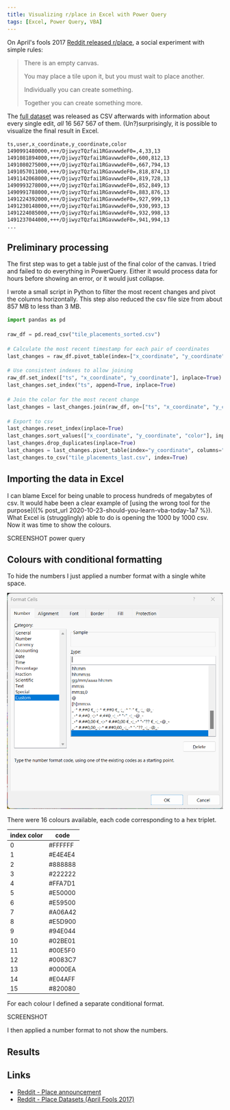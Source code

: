 ```yaml
---
title: Visualizing r/place in Excel with Power Query
tags: [Excel, Power Query, VBA]
---
```


On April's fools 2017 [Reddit released r/place](https://www.reddit.com/r/announcements/comments/62mesr/place/), a social experiment with simple rules:

> There is an empty canvas.
> 
> You may place a tile upon it, but you must wait to place another.
> 
> Individually you can create something.
> 
> Together you can create something more.

The [full dataset](https://www.reddit.com/r/redditdata/comments/6640ru/place_datasets_april_fools_2017/) was released as CSV afterwards with information about every single edit, *all* 16 567 567 of them.
(Un?)surprisingly, it is possible to visualize the final result in Excel. 

```
ts,user,x_coordinate,y_coordinate,color
1490991480000,+++/DjiwyzTQzfai1RGavwwdeF0=,4,33,13
1491081894000,+++/DjiwyzTQzfai1RGavwwdeF0=,600,812,13
1491080275000,+++/DjiwyzTQzfai1RGavwwdeF0=,667,794,13
1491057011000,+++/DjiwyzTQzfai1RGavwwdeF0=,818,874,13
1491142068000,+++/DjiwyzTQzfai1RGavwwdeF0=,819,728,13
1490993278000,+++/DjiwyzTQzfai1RGavwwdeF0=,852,849,13
1490991788000,+++/DjiwyzTQzfai1RGavwwdeF0=,883,876,13
1491224392000,+++/DjiwyzTQzfai1RGavwwdeF0=,927,999,13
1491230148000,+++/DjiwyzTQzfai1RGavwwdeF0=,930,993,13
1491224085000,+++/DjiwyzTQzfai1RGavwwdeF0=,932,998,13
1491237044000,+++/DjiwyzTQzfai1RGavwwdeF0=,941,994,13
...
```

## Preliminary processing

The first step was to get a table just of the final color of the canvas.
I tried and failed to do everything in PowerQuery.
Either it would process data for hours before showing an error, or it would just collapse.

I wrote a small script in Python to filter the most recent changes and pivot the columns horizontally.
This step also reduced the csv file size from about 857 MB to less than 3 MB.

```python
import pandas as pd

raw_df = pd.read_csv("tile_placements_sorted.csv")

# Calculate the most recent timestamp for each pair of coordinates
last_changes = raw_df.pivot_table(index=["x_coordinate", "y_coordinate"], values="ts", aggfunc=max)

# Use consistent indexes to allow joining
raw_df.set_index(["ts", "x_coordinate", "y_coordinate"], inplace=True)
last_changes.set_index("ts", append=True, inplace=True)

# Join the color for the most recent change
last_changes = last_changes.join(raw_df, on=["ts", "x_coordinate", "y_coordinate"], how="left")

# Export to csv
last_changes.reset_index(inplace=True)
last_changes.sort_values(["x_coordinate", "y_coordinate", "color"], inplace=True)
last_changes.drop_duplicates(inplace=True)
last_changes = last_changes.pivot_table(index="y_coordinate", columns="x_coordinate", values="color", aggfunc=min, fill_value=0)
last_changes.to_csv("tile_placements_last.csv", index=True)
```

## Importing the data in Excel

I can blame Excel for being unable to process hundreds of megabytes of csv.
It would habe been a clear example of [using the wrong tool for the purpose]({% post_url 2020-10-23-should-you-learn-vba-today-1a7 %}).
What Excel is (strugglingly) able to do is opening the 1000 by 1000 csv.
Now it was time to show the colours.
 
SCREENSHOT power query

## Colours with conditional formatting

To hide the numbers I just applied a number format with a single white space.

![](/assets/2023/rplace-excel/number-format.png)

There were 16 colours available, each code corresponding to a hex triplet.

| index	color | code |
| --- | --- |
| 0	| #FFFFFF |
| 1	| #E4E4E4 |
| 2	| #888888 |
| 3	| #222222 |
| 4	| #FFA7D1 |
| 5	| #E50000 |
| 6	| #E59500 |
| 7	| #A06A42 |
| 8	| #E5D900 |
| 9	| #94E044 |
| 10 | #02BE01 |
| 11 | #00E5F0 |
| 12 | #0083C7 |
| 13 | #0000EA |
| 14 | #E04AFF |
| 15 | #820080 |

For each colour I defined a separate conditional format.

SCREENSHOT

I then applied a number format to not show the numbers.

## Results

## Links

- [Reddit - Place announcement](https://www.reddit.com/r/announcements/comments/62mesr/place/)
- [Reddit - Place Datasets (April Fools 2017)](https://www.reddit.com/r/redditdata/comments/6640ru/place_datasets_april_fools_2017/)